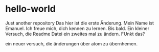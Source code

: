 # hello-world
Just another repository
Das hier ist die erste Änderung.
Mein Name ist Emanuel. Ich freue mich, dich kennen zu lernen.
Bis bald.
Ein kleiner Versuch, die Readme Datei ein zweites mal zu ändern.
FUnkt das?

ein neuer versuch, die änderungen über atom zu übernhemen.
